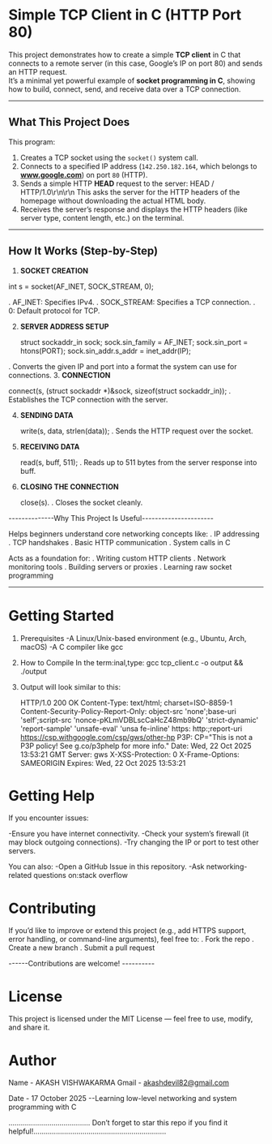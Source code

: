 # Simple TCP Client in C (HTTP Port 80)

This project demonstrates how to create a simple **TCP client** in C that connects to a remote server (in this case, Google’s IP on port 80) and sends an HTTP request.  
It’s a minimal yet powerful example of **socket programming in C**, showing how to build, connect, send, and receive data over a TCP connection.

--------------------------------------------------------------------

## What This Project Does

This program:
1. Creates a TCP socket using the `socket()` system call.  
2. Connects to a specified IP address (`142.250.182.164`, which belongs to **www.google.com**) on port `80` (HTTP).  
3. Sends a simple HTTP **HEAD** request to the server:
   HEAD / HTTP/1.0\r\n\r\n
   This asks the server for the HTTP headers of the homepage without downloading the actual HTML body.
4. Receives the server’s response and displays the HTTP headers (like server type, content length, etc.) on the terminal.

---------------------------------------------------------------------

## How It Works (Step-by-Step)

1. **SOCKET CREATION**

  int s = socket(AF_INET, SOCK_STREAM, 0);    

. AF_INET: Specifies IPv4.
. SOCK_STREAM: Specifies a TCP connection.
. 0: Default protocol for TCP.   

2. **SERVER ADDRESS SETUP**
  
   struct sockaddr_in sock;
   sock.sin_family = AF_INET;
   sock.sin_port = htons(PORT);
   sock.sin_addr.s_addr = inet_addr(IP);

. Converts the given IP and port into a format the system can use for connections.
3. **CONNECTION**

   connect(s, (struct sockaddr *)&sock, sizeof(struct sockaddr_in));
. Establishes the TCP connection with the server.

4. **SENDING DATA**

   write(s, data, strlen(data));
. Sends the HTTP request over the socket.

5. **RECEIVING DATA**

   read(s, buff, 511);
. Reads up to 511 bytes from the server response into buff.

6. **CLOSING THE CONNECTION**

   close(s).
. Closes the socket cleanly.


--------------Why This Project Is Useful----------------------

Helps beginners understand core networking concepts like:
.   IP addressing
.   TCP handshakes
.   Basic HTTP communication
.   System calls in C

Acts as a foundation for:
.   Writing custom HTTP clients
.   Network monitoring tools
.   Building servers or proxies
.   Learning raw socket programming

--------------------------------------------------------------
# Getting Started

1. Prerequisites
 -A Linux/Unix-based environment (e.g., Ubuntu, Arch, macOS) 
 -A C compiler like gcc

2. How to Compile
 In the term:inal,type: gcc tcp_client.c -o output && ./output

3. Output will look similar to this:
  
   HTTP/1.0 200 OK
   Content-Type: text/html; charset=ISO-8859-1
   Content-Security-Policy-Report-Only: object-src 'none';base-uri 'self';script-src 'nonce-pKLmVDBLscCaHcZ48mb9bQ' 'strict-dynamic' 'report-sample' 'unsafe-eval' 'unsa   fe-inline' https: http:;report-uri https://csp.withgoogle.com/csp/gws/other-hp
   P3P: CP="This is not a P3P policy! See g.co/p3phelp for more info."
   Date: Wed, 22 Oct 2025 13:53:21 GMT
   Server: gws
   X-XSS-Protection: 0
   X-Frame-Options: SAMEORIGIN
   Expires: Wed, 22 Oct 2025 13:53:21 

# Getting Help

If you encounter issues:

-Ensure you have internet connectivity.
-Check your system’s firewall (it may block outgoing connections).
-Try changing the IP or port to test other servers.

You can also:
-Open a GitHub Issue in this repository.
-Ask networking-related questions on:stack overflow

# Contributing

If you’d like to improve or extend this project (e.g., add HTTPS support, error handling, or command-line arguments), feel free to:
.  Fork the repo
.  Create a new branch
.  Submit a pull request

------Contributions are welcome! ----------


# License
This project is licensed under the MIT License — feel free to use, modify, and share it.

# Author
Name  - AKASH VISHWAKARMA
Gmail - akashdevil82@gmail.com

Date  - 17 October 2025
--Learning low-level networking and system programming with C 





........................................ Don’t forget to star this repo if you find it helpful!.................................................................
